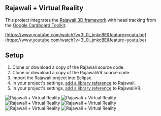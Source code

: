 ## Rajawali + Virtual Reality

This project integrates the [Rajawali 3D framework](https://github.com/MasDennis/Rajawali) with head tracking from the [Google Cardboard Toolkit](https://developers.google.com/cardboard/).

[https://www.youtube.com/watch?v=3L0l_jmkcBE&feature=youtu.be](https://www.youtube.com/watch?v=3L0l_jmkcBE&feature=youtu.be)

## Setup

1. Clone or download a copy of the Rajawali source code.
2. Clone or download a copy of the RajawaliVR source code.
3. Import the Rajawali project into Eclipse.
4. In your project's settings, [add a library reference](https://developer.android.com/tools/projects/projects-eclipse.html#ReferencingLibraryProject) to Rajawali.
5. In your project's settings, [add a library reference](https://developer.android.com/tools/projects/projects-eclipse.html#ReferencingLibraryProject) to RajawaliVR.

![Rajawali + Virtual Reality](http://www.rozengain.com/files/rajawali/rajawali-virtual-reality-001.jpg)
![Rajawali + Virtual Reality](http://www.rozengain.com/files/rajawali/rajawali-virtual-reality-002.jpg)
![Rajawali + Virtual Reality](http://www.rozengain.com/files/rajawali/rajawali-virtual-reality-003.jpg)
![Rajawali + Virtual Reality](http://www.rozengain.com/files/rajawali/rajawali-virtual-reality-004.jpg)
![Rajawali + Virtual Reality](http://www.rozengain.com/files/rajawali/rajawali-virtual-reality-005.jpg)
![Rajawali + Virtual Reality](http://www.rozengain.com/files/rajawali/rajawali-virtual-reality-006.jpg)

